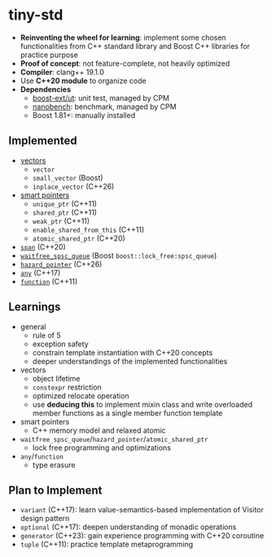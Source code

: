 # tiny-std

- __Reinventing the wheel for learning__: implement some chosen functionalities from C++ standard library and Boost C++ libraries for practice purpose
- __Proof of concept__: not feature-complete, not heavily optimized
- __Compiler__: clang++ 19.1.0
- Use __C++20 module__ to organize code
- __Dependencies__
    - [boost-ext/ut](https://github.com/boost-ext/ut): unit test, managed by CPM
    - [nanobench](https://github.com/martinus/nanobench): benchmark, managed by CPM
    - Boost 1.81+: manually installed

## Implemented

- [vectors](./doc/vectors.md)
    - `vector`
    - `small_vector` (Boost)
    - `inplace_vector` (C++26) 
- [smart pointers](./doc/smart_pointers.md)
    - `unique_ptr` (C++11)
    - `shared_ptr` (C++11)
    - `weak_ptr` (C++11)
    - `enable_shared_from_this` (C++11)
    - `atomic_shared_ptr` (C++20)
- [`span`](./doc/span.md) (C++20)
- [`waitfree_spsc_queue`](./doc/waitfree_spsc_queue.md) (Boost `boost::lock_free:spsc_queue`)
- [`hazard_pointer`](./doc/hazard_pointer.md) (C++26)
- [`any`](./doc/any.md) (C++17)
- [`function`](./doc/function.md) (C++11)

## Learnings

- general
    - rule of 5
    - exception safety
    - constrain template instantiation with C++20 concepts
    - deeper understandings of the implemented functionalities
- vectors
    - object lifetime
    - `constexpr` restriction
    - optimized relocate operation
    - use __deducing this__ to implement mixin class and write overloaded member functions as a single member function template
- smart pointers
    - C++ memory model and relaxed atomic
- `waitfree_spsc_queue`/`hazard_pointer`/`atomic_shared_ptr`
    - lock free programming and optimizations
- `any`/`function`
    - type erasure

## Plan to Implement

- `variant` (C++17): learn value-semantics-based implementation of Visitor design pattern
- `optional` (C++17): deepen understanding of monadic operations
- `generator` (C++23): gain experience programming with C++20 coroutine
- `tuple` (C++11): practice template metaprogramming